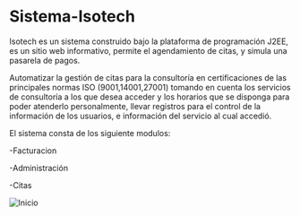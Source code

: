# Sistema-Isotech
Isotech es un sistema construido bajo la plataforma de programación J2EE, es un sitio web informativo, permite el agendamiento de citas, y simula una pasarela de pagos.

Automatizar la gestión de citas para la consultoría en certificaciones de las principales normas ISO (9001,14001,27001) tomando en cuenta  los servicios de consultoría a los que desea acceder y los horarios que se disponga para poder atenderlo personalmente, llevar registros para el control de la información de los usuarios,  e información del servicio al cual accedió.

El sistema consta de los siguiente modulos:

-Facturacion

-Administración

-Citas


![Inicio](https://user-images.githubusercontent.com/61216816/120537236-aaa92300-c3aa-11eb-84eb-7f7fc5ce80fb.JPG)
